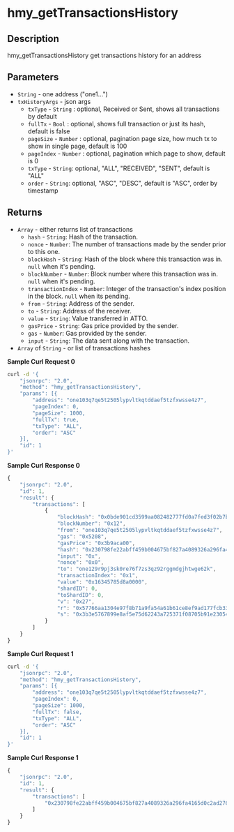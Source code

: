 # hmy\_getTransactionsHistory

## Description

hmy\_getTransactionsHistory get transactions history for an address

## Parameters

* `String` - one address \("one1..."\)
* `txHistoryArgs` - json args
  * `txType` - `String` : optional, Received or Sent, shows all transactions by default
  * `fullTx` - `Bool` :  optional, shows full transaction or just its hash, default is false
  * `pageSize` - `Number` : optional, pagination page size, how much tx to show in single page, default is 100
  * `pageIndex` - `Number` : optional, pagination which page to show, default is 0
  * `txType` - `String`: optional, "ALL", "RECEIVED", "SENT", default is "ALL"
  * `order` - `String`: optional, "ASC", "DESC", default is "ASC", order by timestamp

## Returns

* `Array` - either returns list of transactions
  * `hash` - `String`: Hash of the transaction.
  * `nonce` - `Number`: The number of transactions made by the sender prior to this one.
  * `blockHash` - `String`: Hash of the block where this transaction was in. `null` when it's pending.
  * `blockNumber` - `Number`: Block number where this transaction was in. `null` when it's pending.
  * `transactionIndex` - `Number`: Integer of the transaction's index position in the block. `null` when its pending.
  * `from` - `String`: Address of the sender.
  * `to` - `String`: Address of the receiver.
  * `value` - `String`: Value transferred in ATTO.
  * `gasPrice` - `String`: Gas price provided by the sender.
  * `gas` - `Number`: Gas provided by the sender.
  * `input` - `String`: The data sent along with the transaction.
* `Array` of `String` - or list of transactions hashes

**Sample Curl Request 0**

```bash
curl -d '{
    "jsonrpc": "2.0",
    "method": "hmy_getTransactionsHistory",
    "params": [{
        "address": "one103q7qe5t2505lypvltkqtddaef5tzfxwsse4z7",
        "pageIndex": 0,
        "pageSize": 1000,
        "fullTx": true,
        "txType": "ALL",
        "order": "ASC"
    }],
    "id": 1
}'
```

**Sample Curl Response 0**

```javascript
{
    "jsonrpc": "2.0",
    "id": 1,
    "result": {
        "transactions": [
            {
                "blockHash": "0x0bde901cd3599aa082482777fd0a7fed3f02b7b5a9096b7ea7b2fcb8addaa05d",
                "blockNumber": "0x12",
                "from": "one103q7qe5t2505lypvltkqtddaef5tzfxwsse4z7",
                "gas": "0x5208",
                "gasPrice": "0x3b9aca00",
                "hash": "0x230798fe22abff459b004675bf827a4089326a296fa4165d0c2ad27688e03e0c",
                "input": "0x",
                "nonce": "0x0",
                "to": "one129r9pj3sk0re76f7zs3qz92rggmdgjhtwge62k",
                "transactionIndex": "0x1",
                "value": "0x16345785d8a0000",
                "shardID": 0,
                "toShardID": 0,
                "v": "0x27",
                "r": "0x57766aa1304e97f8b71a9fa54a61b61ce8ef9ad177fcb337dd81827aad184327",
                "s": "0x3b3e5767899e8af5e75d62243a725371f08705b91e2305459e6fd8e8d2646651"
            }
        ]
    }
}
```

**Sample Curl Request 1**

```bash
curl -d '{
    "jsonrpc": "2.0",
    "method": "hmy_getTransactionsHistory",
    "params": [{
        "address": "one103q7qe5t2505lypvltkqtddaef5tzfxwsse4z7",
        "pageIndex": 0,
        "pageSize": 1000,
        "fullTx": false,
        "txType": "ALL",
        "order": "ASC"
    }],
    "id": 1
}'
```

**Sample Curl Response 1**

```javascript
{
    "jsonrpc": "2.0",
    "id": 1,
    "result": {
        "transactions": [
            "0x230798fe22abff459b004675bf827a4089326a296fa4165d0c2ad27688e03e0c"
        ]
    }
}
```

